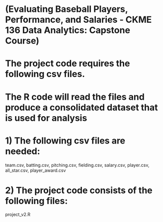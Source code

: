 # (Evaluating Baseball Players, Performance, and Salaries - CKME 136 Data Analytics: Capstone Course)
# The project code requires the following csv files.
# The R code will read the files and produce a consolidated dataset that is used for analysis

# 1) The following csv files are needed:
team.csv,
batting.csv,
pitching.csv,
fielding.csv,
salary.csv,
player.csv,
all_star.csv,
player_award.csv

# 2) The project code consists of the following files:
project_v2.R
